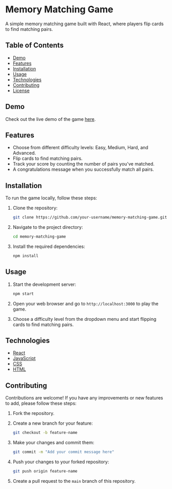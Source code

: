 # Memory Matching Game

A simple memory matching game built with React, where players flip cards to find matching pairs.

## Table of Contents

- [Demo](#demo)
- [Features](#features)
- [Installation](#installation)
- [Usage](#usage)
- [Technologies](#technologies)
- [Contributing](#contributing)
- [License](#license)

## Demo

Check out the live demo of the game [here](https://eloquent-gaufre-127807.netlify.app/).

## Features

- Choose from different difficulty levels: Easy, Medium, Hard, and Advanced.
- Flip cards to find matching pairs.
- Track your score by counting the number of pairs you've matched.
- A congratulations message when you successfully match all pairs.

## Installation

To run the game locally, follow these steps:

1. Clone the repository:

   ```bash
   git clone https://github.com/your-username/memory-matching-game.git
   ```

2. Navigate to the project directory:

   ```bash
   cd memory-matching-game
   ```

3. Install the required dependencies:

   ```bash
   npm install
   ```

## Usage

1. Start the development server:

   ```bash
   npm start
   ```

2. Open your web browser and go to `http://localhost:3000` to play the game.

3. Choose a difficulty level from the dropdown menu and start flipping cards to find matching pairs.

## Technologies

- [React](https://reactjs.org/)
- [JavaScript](https://developer.mozilla.org/en-US/docs/Web/JavaScript)
- [CSS](https://developer.mozilla.org/en-US/docs/Web/CSS)
- [HTML](https://developer.mozilla.org/en-US/docs/Web/HTML)

## Contributing

Contributions are welcome! If you have any improvements or new features to add, please follow these steps:

1. Fork the repository.

2. Create a new branch for your feature:

   ```bash
   git checkout -b feature-name
   ```

3. Make your changes and commit them:

   ```bash
   git commit -m "Add your commit message here"
   ```

4. Push your changes to your forked repository:

   ```bash
   git push origin feature-name
   ```

5. Create a pull request to the `main` branch of this repository.

